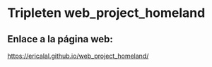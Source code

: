 # Tripleten web_project_homeland

## Enlace a la página web:

https://ericalal.github.io/web_project_homeland/
